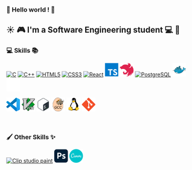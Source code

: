 ### 👋 Hello world ! 👋




☀ 🎮 I'm a Software Engineering student 💻 🌸
----------------------------------


### 💻 Skills 📚


<p align="left">
<a href="https://docs.microsoft.com/en-us/cpp/?view=msvc-170" target="_blank" rel="noreferrer"><img src="https://raw.githubusercontent.com/danielcranney/readme-generator/main/public/icons/skills/c-colored.svg" width="36" height="36" alt="C" /></a>
<a href="https://docs.microsoft.com/en-us/cpp/?view=msvc-170" target="_blank" rel="noreferrer"><img src="https://raw.githubusercontent.com/danielcranney/readme-generator/main/public/icons/skills/cplusplus-colored.svg" width="36" height="36" alt="C++" /></a>
<a href="https://developer.mozilla.org/en-US/docs/Glossary/HTML5" target="_blank" rel="noreferrer"><img src="https://raw.githubusercontent.com/danielcranney/readme-generator/main/public/icons/skills/html5-colored.svg" width="36" height="36" alt="HTML5" /></a>
<a href="https://www.w3.org/TR/CSS/#css" target="_blank" rel="noreferrer"><img src="https://raw.githubusercontent.com/danielcranney/readme-generator/main/public/icons/skills/css3-colored.svg" width="36" height="36" alt="CSS3" /></a>
<a href="https://reactjs.org/" target="_blank" rel="noreferrer"><img src="https://raw.githubusercontent.com/danielcranney/readme-generator/main/public/icons/skills/react-colored.svg" width="36" height="36" alt="React" /></a>
<a href="https://www.typescriptlang.org/" target="_blank" rel="noreferrer"><img src="https://github.com/devicons/devicon/blob/master/icons/typescript/typescript-original.svg" width="36" height="36" alt="TypeScript" /></a>
<a href="https://nestjs.com/" target="_blank" rel="noreferrer"><img src="https://github.com/devicons/devicon/blob/master/icons/nestjs/nestjs-plain.svg" width="36" height="36" alt="NestJS" /></a>
<a href="https://www.postgresql.org/" target="_blank" rel="noreferrer"><img src="https://raw.githubusercontent.com/danielcranney/readme-generator/main/public/icons/skills/postgresql-colored.svg" width="36" height="36" alt="PostgreSQL" /></a>
<a href="https://www.docker.com/" target="_blank" rel="noreferrer"><img src="https://github.com/devicons/devicon/blob/master/icons/docker/docker-original.svg" width="36" height="36" alt="Docker" /></a>
<a href="https://www.prisma.io/" target="_blank" rel="noreferrer"><img src="https://github.com/prisma/presskit/blob/main/Assets/Prisma-LightLogo.svg" width="36" height="36" alt="Prisma" /></a>

<a href="https://code.visualstudio.com/" target="_blank" rel="noreferrer"><img src="https://github.com/devicons/devicon/blob/master/icons/vscode/vscode-original.svg" width="36" height="36" alt="vscode" /></a>
<a href="https://www.vim.org/" target="_blank" rel="noreferrer"><img src="https://github.com/devicons/devicon/blob/master/icons/vim/vim-original.svg" width="36" height="36" alt="Vim" /></a>
<a href="" target="_blank" rel="noreferrer"><img src="https://github.com/devicons/devicon/blob/master/icons/bash/bash-original.svg" width="36" height="36" alt="Bash" /></a>
<a href="https://gcc.gnu.org/" target="_blank" rel="noreferrer"><img src="https://github.com/devicons/devicon/blob/master/icons/gcc/gcc-original.svg" width="36" height="36" alt="GCC" /></a>
<a href="https://www.linux.org/" target="_blank" rel="noreferrer"><img src="https://github.com/devicons/devicon/blob/master/icons/linux/linux-original.svg" width="36" height="36" alt="Linux" /></a>
<a href="https://git-scm.com/" target="_blank" rel="noreferrer"><img src="https://github.com/devicons/devicon/blob/master/icons/git/git-original.svg" width="36" height="36" alt="Git" /></a>
</p>
<br>

### 🖌 Other Skills ✨
<p align="left">
<a href="https://www.clipstudio.net/fr/" target="_blank" rel="noreferrer"><img src="https://static-00.iconduck.com/assets.00/apps-clip-studio-paint-icon-512x512-cvnhshzu.png" width="36" height="36" alt="Clip studio paint" /></a>
<a href="https://www.adobe.com/fr/products/photoshop.html" target="_blank" rel="noreferrer"><img src="https://github.com/devicons/devicon/blob/master/icons/photoshop/photoshop-plain.svg" width="36" height="36" alt="Photoshop" /></a>
<a href="https://www.canva.com/" target="_blank" rel="noreferrer"><img src="https://github.com/devicons/devicon/blob/master/icons/canva/canva-original.svg" width="36" height="36" alt="Canva" /></a>
</p>

<!--
**ChaDutel/ChaDutel** is a ✨ _special_ ✨ repository because its `README.md` (this file) appears on your GitHub profile.

Here are some ideas to get you started:

- 🔭 I’m currently working on ...
- 🌱 I’m currently learning ...
- 👯 I’m looking to collaborate on ...
- 🤔 I’m looking for help with ...
- 💬 Ask me about ...
- 📫 How to reach me: ...
- 😄 Pronouns: ...
- ⚡ Fun fact: ...
-->
